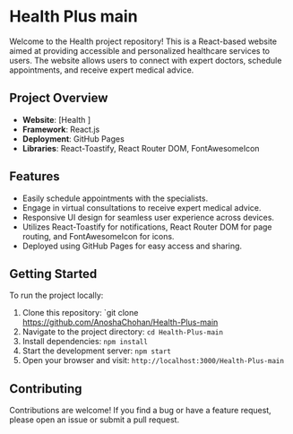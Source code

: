 # Health Plus main
Welcome to the Health  project repository! This is a React-based website aimed at providing accessible and personalized healthcare services to users. The website allows users to connect with expert doctors, schedule appointments, and receive expert medical advice.

## Project Overview

- **Website**: [Health ]
- **Framework**: React.js
- **Deployment**: GitHub Pages
- **Libraries**: React-Toastify, React Router DOM, FontAwesomeIcon

## Features

- Easily schedule appointments with the specialists.
- Engage in virtual consultations to receive expert medical advice.
- Responsive UI design for seamless user experience across devices.
- Utilizes React-Toastify for notifications, React Router DOM for page routing, and FontAwesomeIcon for icons.
- Deployed using GitHub Pages for easy access and sharing.


## Getting Started

To run the project locally:

1. Clone this repository: `git clone https://github.com/AnoshaChohan/Health-Plus-main
2. Navigate to the project directory: `cd Health-Plus-main`
3. Install dependencies: `npm install`
4. Start the development server: `npm start`
5. Open your browser and visit: `http://localhost:3000/Health-Plus-main`

## Contributing

Contributions are welcome! If you find a bug or have a feature request, please open an issue or submit a pull request.


